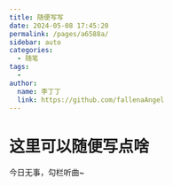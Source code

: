 ```yaml
---
title: 随便写写
date: 2024-05-08 17:45:20
permalink: /pages/a6588a/
sidebar: auto
categories:
  - 随笔
tags:
  - 
author: 
  name: 李丁丁
  link: https://github.com/fallenaAngel
---
```

# 这里可以随便写点啥

今日无事，勾栏听曲~
